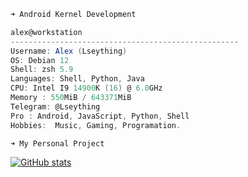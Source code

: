 ```zsh
➜ Android Kernel Development
```
```csharp
alex@workstation
---------------------------------------------------
Username: Alex (Lseything)
OS: Debian 12 
Shell: zsh 5.9
Languages: Shell, Python, Java
CPU: Intel I9 14900K (16) @ 6.0GHz
Memory : 550MiB / 643371MiB
Telegram: @Lseything
Pro : Android, JavaScript, Python, Shell
Hobbies:  Music, Gaming, Programation.

```
```zsh
➜ My Personal Project
```
[![GitHub stats](https://vercel-github-readme-stats-xi.vercel.app/api?username=Lseything&show_icons=true&disable_animations=true&hide_title=true&hide=contribs&theme=transparent&hide_border=true&text_color=e4e4e4&icon_color=ffffff&ring_color=ffffff&include_all_commits=true)](https://github.com/Lseything?tab=repositories)

